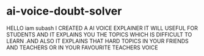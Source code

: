 # ai-voice-doubt-solver
HELLO  iam subash I CREATED A AI VOICE EXPLAINER IT WILL USEFUL FOR STUDENTS  AND IT EXPLAINS YOU THE TOPICS WHICH  IS DIFFICULT TO LEARN .AND ALSO IT EXPLAINS THAT HARD TOPICS IN YOUR FRIENDS AND TEACHERS OR IN YOUR FAVOURITE TEACHERS VOICE
